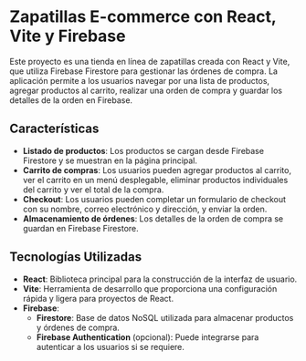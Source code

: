 # Zapatillas E-commerce con React, Vite y Firebase

Este proyecto es una tienda en línea de zapatillas creada con React y Vite, que utiliza Firebase Firestore para gestionar las órdenes de compra. La aplicación permite a los usuarios navegar por una lista de productos, agregar productos al carrito, realizar una orden de compra y guardar los detalles de la orden en Firebase.

## Características

- **Listado de productos**: Los productos se cargan desde Firebase Firestore y se muestran en la página principal.
- **Carrito de compras**: Los usuarios pueden agregar productos al carrito, ver el carrito en un menú desplegable, eliminar productos individuales del carrito y ver el total de la compra.
- **Checkout**: Los usuarios pueden completar un formulario de checkout con su nombre, correo electrónico y dirección, y enviar la orden.
- **Almacenamiento de órdenes**: Los detalles de la orden de compra se guardan en Firebase Firestore.

## Tecnologías Utilizadas

- **React**: Biblioteca principal para la construcción de la interfaz de usuario.
- **Vite**: Herramienta de desarrollo que proporciona una configuración rápida y ligera para proyectos de React.
- **Firebase**:
  - **Firestore**: Base de datos NoSQL utilizada para almacenar productos y órdenes de compra.
  - **Firebase Authentication** (opcional): Puede integrarse para autenticar a los usuarios si se requiere.